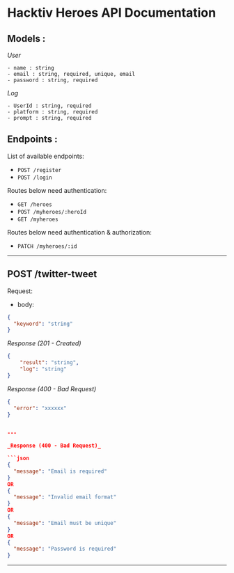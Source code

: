 # Hacktiv Heroes API Documentation

## Models :

_User_

```
- name : string
- email : string, required, unique, email
- password : string, required
```

_Log_

```
- UserId : string, required
- platform : string, required
- prompt : string, required
```


## Endpoints :

List of available endpoints:

- `POST /register`
- `POST /login`

Routes below need authentication:

- `GET /heroes`
- `POST /myheroes/:heroId`
- `GET /myheroes`

Routes below need authentication & authorization:

- `PATCH /myheroes/:id`

------------------------------------------------------------------------


## POST /twitter-tweet

Request:

- body:

```json
{
  "keyword": "string"
}
```


_Response (201 - Created)_

```json
{
    "result": "string",
    "log": "string"
}
```

_Response (400 - Bad Request)_

```json
{
  "error": "xxxxxx"
}


---

_Response (400 - Bad Request)_

```json
{
  "message": "Email is required"
}
OR
{
  "message": "Invalid email format"
}
OR
{
  "message": "Email must be unique"
}
OR
{
  "message": "Password is required"
}
```

---
